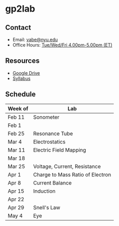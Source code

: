 # gp2lab

## Contact

- Email: [vabe@nyu.edu](vabe@nyu.edu)
- Office Hours: [Tue/Wed/Fri 4.00pm-5.00pm (ET)](https://nyu.zoom.us/j/91270104640)

## Resources

- [Google Drive](https://drive.google.com/drive/folders/1onTfWs8QGWsOP_3PFigj7CvMpJUr_Kn4?usp=sharing)
- [Syllabus](https://github.com/vaabe/phys12/blob/main/info/syllabus.pdf)

## Schedule

| Week of | Lab |
|---	  |---  |
| Feb 11 | Sonometer |
| Feb 1 |		|	
| Feb 25 | Resonance Tube |
| Mar 4	| Electrostatics |
| Mar 11 | Electric Field Mapping |
| Mar 18 |		|	
| Mar 25 | Voltage, Current, Resistance |
| Apr 1 | Charge to Mass Ratio of Electron |
| Apr 8	| Current Balance |
| Apr 15 | Induction | 
| Apr 22 |		|	
| Apr 29 | Snell's Law |
| May 4	| Eye |
